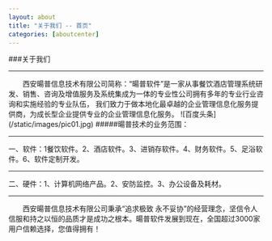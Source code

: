 ```yaml
---
layout: about
title: "关于我们 -- 首页"
categories: [aboutcenter]
---
```

###关于我们
<hr>
&emsp;&emsp;西安暘普信息技术有限公司简称：“暘普软件”是一家从事餐饮酒店管理系统研发、销售、咨询及增值服务及系统集成为一体的专业性公司拥有多年的专业行业咨询和实施经验的专业队伍，
我们致力于做本地化最卓越的企业管理信息化服务提供商，为成长型企业提供专业的企业管理信息化服务。  
![百度头条](/static/images/pic01.jpg)
#####暘普技术的业务范围：
<hr>
一、软件：1餐饮软件。2、酒店软件。3、进销存软件。4、财务软件。5、足浴软件。6、软件定制开发。
<hr>
二、硬件：1、计算机网络产品。2、安防监控。3、办公设备及耗材。
<hr>	
&emsp;&emsp;西安暘普信息技术有限公司秉承“追求极致 永不妥协”的经营理念，坚信令人信服和持之以恒的品质才是成功之根本。暘普软件发展到现在，全国超过3000家用户信赖选择，您值得拥有！
